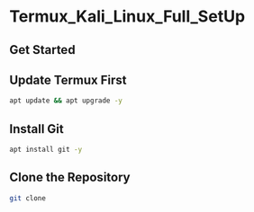 # Termux_Kali_Linux_Full_SetUp

## Get Started

## Update Termux First
```sh
apt update && apt upgrade -y

```
## Install Git
```sh
apt install git -y

```
## Clone the Repository 
```sh
git clone 

```

